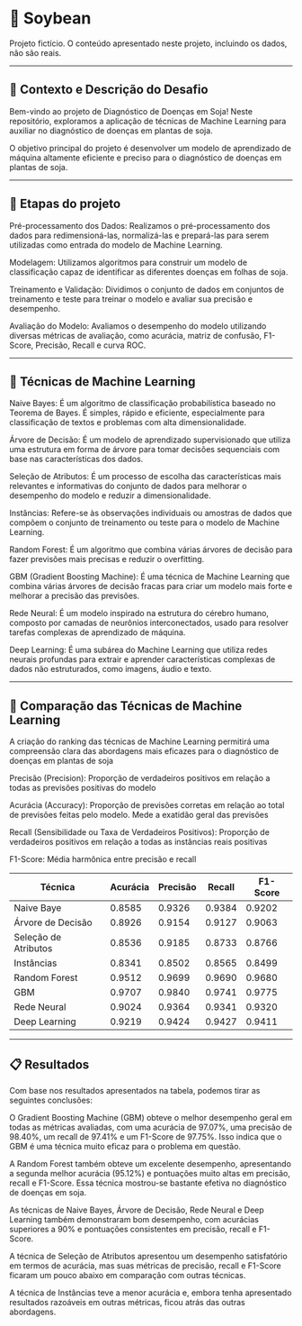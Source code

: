 # 🌱 Soybean

Projeto fictício. O conteúdo apresentado neste projeto, incluindo os dados, não são reais.
***
## 🍃 Contexto e Descrição do Desafio
Bem-vindo ao projeto de Diagnóstico de Doenças em Soja! Neste repositório, exploramos a aplicação de técnicas de Machine Learning para auxiliar no diagnóstico de doenças em plantas de soja. 

O objetivo principal do projeto é desenvolver um modelo de aprendizado de máquina altamente eficiente e preciso para o diagnóstico de doenças em plantas de soja.

***
## 🚜 Etapas do projeto
Pré-processamento dos Dados: Realizamos o pré-processamento dos dados para redimensioná-las, normalizá-las e prepará-las para serem utilizadas como entrada do modelo de Machine Learning.

Modelagem: Utilizamos algoritmos para construir um modelo de classificação capaz de identificar as diferentes doenças em folhas de soja.

Treinamento e Validação: Dividimos o conjunto de dados em conjuntos de treinamento e teste para treinar o modelo e avaliar sua precisão e desempenho.

Avaliação do Modelo: Avaliamos o desempenho do modelo utilizando diversas métricas de avaliação, como acurácia, matriz de confusão, F1-Score, Precisão, Recall e curva ROC.
***
## 🔎 Técnicas de Machine Learning

Naive Bayes: É um algoritmo de classificação probabilística baseado no Teorema de Bayes. É simples, rápido e eficiente, especialmente para classificação de textos e problemas com alta dimensionalidade.

Árvore de Decisão: É um modelo de aprendizado supervisionado que utiliza uma estrutura em forma de árvore para tomar decisões sequenciais com base nas características dos dados.

Seleção de Atributos: É um processo de escolha das características mais relevantes e informativas do conjunto de dados para melhorar o desempenho do modelo e reduzir a dimensionalidade.

Instâncias: Refere-se às observações individuais ou amostras de dados que compõem o conjunto de treinamento ou teste para o modelo de Machine Learning.

Random Forest: É um algoritmo que combina várias árvores de decisão para fazer previsões mais precisas e reduzir o overfitting.

GBM (Gradient Boosting Machine): É uma técnica de Machine Learning que combina várias árvores de decisão fracas para criar um modelo mais forte e melhorar a precisão das previsões.

Rede Neural: É um modelo inspirado na estrutura do cérebro humano, composto por camadas de neurônios interconectados, usado para resolver tarefas complexas de aprendizado de máquina.

Deep Learning: É uma subárea do Machine Learning que utiliza redes neurais profundas para extrair e aprender características complexas de dados não estruturados, como imagens, áudio e texto.
***
## 🥇 Comparação das Técnicas de Machine Learning

A criação do ranking das técnicas de Machine Learning permitirá uma compreensão clara das abordagens mais eficazes para o diagnóstico de doenças em plantas de soja

Precisão (Precision): Proporção de verdadeiros positivos em relação a todas as previsões positivas do modelo

Acurácia (Accuracy): Proporção de previsões corretas em relação ao total de previsões feitas pelo modelo. Mede a exatidão geral das previsões

Recall (Sensibilidade ou Taxa de Verdadeiros Positivos): Proporção de verdadeiros positivos em relação a todas as instâncias reais positivas

F1-Score: Média harmônica entre precisão e recall

<div align="center">

|Técnica | Acurácia | Precisão | Recall | F1-Score |
|--------|----------|----------|--------|----------|
| Naive Baye | 0.8585 | 0.9326 | 0.9384 | 0.9202 |
| Árvore de Decisão | 0.8926 | 0.9154 | 0.9127 | 0.9063 | 
| Seleção de Atributos | 0.8536 | 0.9185 | 0.8733 | 0.8766 |
| Instâncias | 0.8341 | 0.8502 | 0.8565 | 0.8499 |
| Random Forest | 0.9512 | 0.9699 | 0.9690 | 0.9680 |
| GBM | 0.9707 | 0.9840 | 0.9741 | 0.9775 |
| Rede Neural | 0.9024 | 0.9364 | 0.9341 | 0.9320 |
| Deep Learning | 0.9219 | 0.9424 | 0.9427 | 0.9411 |

</div>

***
## 📋 Resultados 


Com base nos resultados apresentados na tabela, podemos tirar as seguintes conclusões:

O Gradient Boosting Machine (GBM) obteve o melhor desempenho geral em todas as métricas avaliadas, com uma acurácia de 97.07%, uma precisão de 98.40%, um recall de 97.41% e um F1-Score de 97.75%. Isso indica que o GBM é uma técnica muito eficaz para o problema em questão.

A Random Forest também obteve um excelente desempenho, apresentando a segunda melhor acurácia (95.12%) e pontuações muito altas em precisão, recall e F1-Score. Essa técnica mostrou-se bastante efetiva no diagnóstico de doenças em soja.

As técnicas de Naive Bayes, Árvore de Decisão, Rede Neural e Deep Learning também demonstraram bom desempenho, com acurácias superiores a 90% e pontuações consistentes em precisão, recall e F1-Score.

A técnica de Seleção de Atributos apresentou um desempenho satisfatório em termos de acurácia, mas suas métricas de precisão, recall e F1-Score ficaram um pouco abaixo em comparação com outras técnicas.

A técnica de Instâncias teve a menor acurácia e, embora tenha apresentado resultados razoáveis em outras métricas, ficou atrás das outras abordagens.

